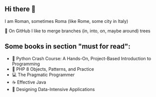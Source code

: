 ## Hi there 👋

I am Roman, sometimes Roma (like Rome, some city in Italy)

🌱 On GitHub I like to merge branches (in, into, on, maybe around) trees


## Some books in section "must for read":

* :book: Python Crash Course: A Hands-On, Project-Based Introduction to Programming
* :elephant: PHP 8 Objects, Patterns, and Practice 
* :computer: The Pragmatic Programmer
* :coffee: Effective Java
* :boar: Designing Data-Intensive Applications

